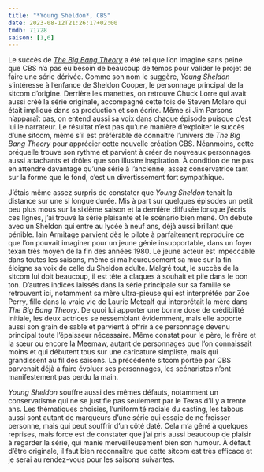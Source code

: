 ```yaml
---
title: "*Young Sheldon*, CBS"
date: 2023-08-12T21:26:17+02:00
tmdb: 71728 
saison: [1,6]
---
```


Le succès de [*The Big Bang Theory*](https://voiretmanger.fr/big-bang-theory-lorre-prady-cbs/) a été tel que l’on imagine sans peine que CBS n’a pas eu besoin de beaucoup de temps pour valider le projet de faire une série dérivée. Comme son nom le suggère, *Young Sheldon* s’intéresse à l’enfance de Sheldon Cooper, le personnage principal de la sitcom d’origine. Derrière les manettes, on retrouve Chuck Lorre qui avait aussi créé la série originale, accompagné cette fois de Steven Molaro qui était impliqué dans sa production et son écrire. Même si Jim Parsons n’apparaît pas, on entend aussi sa voix dans chaque épisode puisque c’est lui le narrateur. Le résultat n’est pas qu’une manière d’exploiter le succès d’une sitcom, même s’il est préférable de connaître l’univers de *The Big Bang Theory* pour apprécier cette nouvelle création CBS. Néanmoins, cette préquelle trouve son rythme et parvient à créer de nouveaux personnages aussi attachants et drôles que son illustre inspiration. À condition de ne pas en attendre davantage qu’une série à l’ancienne, assez conservatrice tant sur la forme que le fond, c’est un divertissement fort sympathique.

J’étais même assez surpris de constater que *Young Sheldon* tenait la distance sur une si longue durée. Mis à part sur quelques épisodes un petit peu plus mous sur la sixième saison et la dernière diffusée lorsque j’écris ces lignes, j’ai trouvé la série plaisante et le scénario bien mené. On débute avec un Sheldon qui entre au lycée à neuf ans, déjà aussi brillant que pénible. Iain Armitage parvient dès le pilote à parfaitement reproduire ce que l’on pouvait imaginer pour un jeune génie insupportable, dans un foyer texan très moyen de la fin des années 1980. Le jeune acteur est impeccable dans toutes les saisons, même si malheureusement sa mue sur la fin éloigne sa voix de celle du Sheldon adulte. Malgré tout, le succès de la sitcom lui doit beaucoup, il est tête à claques à souhait et pile dans le bon ton. D’autres indices laissés dans la série principale sur sa famille se retrouvent ici, notamment sa mère ultra-pieuse qui est interprétée par Zoe Perry, fille dans la vraie vie de Laurie Metcalf qui interprétait la mère dans *The Big Bang Theory*. De quoi lui apporter une bonne dose de crédibilité initiale, les deux actrices se ressemblant évidemment, mais elle apporte aussi son grain de sable et parvient à offrir à ce personnage devenu principal toute l’épaisseur nécessaire. Même constat pour le père, le frère et la sœur ou encore la Meemaw, autant de personnages que l’on connaissait moins et qui débutent tous sur une caricature simpliste, mais qui grandissent au fil des saisons. La précédente sitcom portée par CBS parvenait déjà à faire évoluer ses personnages, les scénaristes n’ont manifestement pas perdu la main.

*Young Sheldon* souffre aussi des mêmes défauts, notamment un conservatisme qui ne se justifie pas seulement par le Texas d’il y a trente ans. Les thématiques choisies, l’uniformité raciale du casting, les tabous aussi sont autant de marqueurs d’une série qui essaie de ne froisser personne, mais qui peut souffrir d’un côté daté. Cela m’a gêné à quelques reprises, mais force est de constater que j’ai pris aussi beaucoup de plaisir à regarder la série, qui manie merveilleusement bien son humour. À défaut d’être originale, il faut bien reconnaître que cette sitcom est très efficace et je serai au rendez-vous pour les saisons suivantes. 

